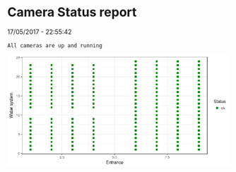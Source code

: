 Camera Status report
================
17/05/2017 - 22:55:42

    All cameras are up and running

![](camreport_files/figure-markdown_github/unnamed-chunk-2-1.png)
